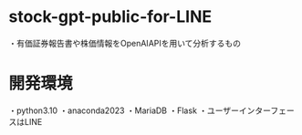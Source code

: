# stock-gpt-public-for-LINE
・有価証券報告書や株価情報をOpenAIAPIを用いて分析するもの

# 開発環境
・python3.10
・anaconda2023
・MariaDB
・Flask
・ユーザーインターフェースはLINE


